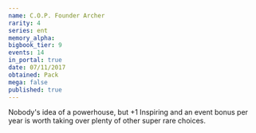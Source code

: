 ```yaml
---
name: C.O.P. Founder Archer
rarity: 4
series: ent
memory_alpha:
bigbook_tier: 9
events: 14
in_portal: true
date: 07/11/2017
obtained: Pack
mega: false
published: true
---
```


Nobody's idea of a powerhouse, but +1 Inspiring and an event bonus per year is worth taking over plenty of other super rare choices.
